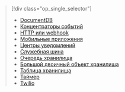 
> [!div class="op_single_selector"]
> * [DocumentDB](../articles/azure-functions/functions-bindings-documentdb.md)  
> * [Концентраторы событий](../articles/azure-functions/functions-bindings-event-hubs.md)  
> * [HTTP или webhook](../articles/azure-functions/functions-bindings-http-webhook.md)  
> * [Мобильные приложения](../articles/azure-functions/functions-bindings-mobile-apps.md)  
> * [Центры уведомлений](../articles/azure-functions/functions-bindings-notification-hubs.md)  
> * [Служебная шина](../articles/azure-functions/functions-bindings-service-bus.md)  
> * [Очередь хранилища](../articles/azure-functions/functions-bindings-storage-queue.md)  
> * [Большой двоичный объект хранилища](../articles/azure-functions/functions-bindings-storage-blob.md)  
> * [Таблица хранилища](../articles/azure-functions/functions-bindings-storage-table.md)  
> * [Таймер](../articles/azure-functions/functions-bindings-timer.md)  
> * [Twilio](../articles/azure-functions/functions-bindings-twilio.md)  
> 
> 

<!--HONumber=Nov16_HO3-->



